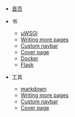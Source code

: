 

* [首页](/)

* 书

  * [uWSGI](/uwsgi/install.md)
  * [Writing more pages](more-pages.md)
  * [Custom navbar](custom-navbar.md)
  * [Cover page](cover.md)
  * [Docker](/docker/)
  * [Flask](/flask/install.md)

* 工具

  * [markdown](/markdown/)
  * [Writing more pages](more-pages.md)
  * [Custom navbar](custom-navbar.md)
  * [Cover page](cover.md)

